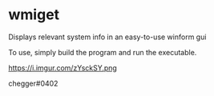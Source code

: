 # wmiget
Displays relevant system info in an easy-to-use winform gui

To use, simply build the program and run the executable.

<img>https://i.imgur.com/zYsckSY.png</img>

chegger#0402
